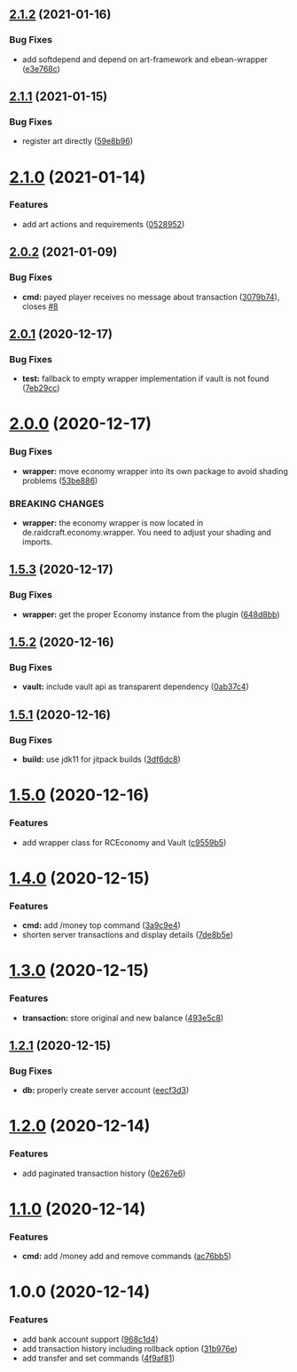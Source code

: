 ## [2.1.2](https://github.com/raidcraft/economy/compare/v2.1.1...v2.1.2) (2021-01-16)


### Bug Fixes

* add softdepend and depend on art-framework and ebean-wrapper ([e3e768c](https://github.com/raidcraft/economy/commit/e3e768c21f823260ac49ae7a097a7f1de2fd1f1f))

## [2.1.1](https://github.com/raidcraft/economy/compare/v2.1.0...v2.1.1) (2021-01-15)


### Bug Fixes

* register art directly ([59e8b96](https://github.com/raidcraft/economy/commit/59e8b96f5e4b85f7aa34197ae8d6ee71dd5ada59))

# [2.1.0](https://github.com/raidcraft/economy/compare/v2.0.2...v2.1.0) (2021-01-14)


### Features

* add art actions and requirements ([0528952](https://github.com/raidcraft/economy/commit/0528952cdaceb6fc44b36dabee7dd2b2399e7763))

## [2.0.2](https://github.com/raidcraft/economy/compare/v2.0.1...v2.0.2) (2021-01-09)


### Bug Fixes

* **cmd:** payed player receives no message about transaction ([3079b74](https://github.com/raidcraft/economy/commit/3079b743e127bdf37a2a6e2c477ce99d2e87d58d)), closes [#8](https://github.com/raidcraft/economy/issues/8)

## [2.0.1](https://github.com/raidcraft/economy/compare/v2.0.0...v2.0.1) (2020-12-17)


### Bug Fixes

* **test:** fallback to empty wrapper implementation if vault is not found ([7eb29cc](https://github.com/raidcraft/economy/commit/7eb29cc10b1453dec610e694c175493e704899ed))

# [2.0.0](https://github.com/raidcraft/economy/compare/v1.5.3...v2.0.0) (2020-12-17)


### Bug Fixes

* **wrapper:** move economy wrapper into its own package to avoid shading problems ([53be886](https://github.com/raidcraft/economy/commit/53be886ad53f12ae68d8da01ee1c8225fba23913))


### BREAKING CHANGES

* **wrapper:** the economy wrapper is now located in de.raidcraft.economy.wrapper. You need to adjust your shading and imports.

## [1.5.3](https://github.com/raidcraft/economy/compare/v1.5.2...v1.5.3) (2020-12-17)


### Bug Fixes

* **wrapper:** get the proper Economy instance from the plugin ([648d8bb](https://github.com/raidcraft/economy/commit/648d8bb71ed86f1a973d6d88e56dc45cbd54fa93))

## [1.5.2](https://github.com/raidcraft/economy/compare/v1.5.1...v1.5.2) (2020-12-16)


### Bug Fixes

* **vault:** include vault api as transparent dependency ([0ab37c4](https://github.com/raidcraft/economy/commit/0ab37c400cb4af6286f4587a2556fea318dbf57e))

## [1.5.1](https://github.com/raidcraft/economy/compare/v1.5.0...v1.5.1) (2020-12-16)


### Bug Fixes

* **build:** use jdk11 for jitpack builds ([3df6dc8](https://github.com/raidcraft/economy/commit/3df6dc8e95d22a76fe8e3276d7f2e6afba50f751))

# [1.5.0](https://github.com/raidcraft/economy/compare/v1.4.0...v1.5.0) (2020-12-16)


### Features

* add wrapper class for RCEconomy and Vault ([c9559b5](https://github.com/raidcraft/economy/commit/c9559b561faa81314cf88dcb57edc29306107077))

# [1.4.0](https://github.com/raidcraft/economy/compare/v1.3.0...v1.4.0) (2020-12-15)


### Features

* **cmd:** add /money top command ([3a9c9e4](https://github.com/raidcraft/economy/commit/3a9c9e4356d256d5e7de5696d652bcd4bc036fb6))
* shorten server transactions and display details ([7de8b5e](https://github.com/raidcraft/economy/commit/7de8b5e1fe87f3ab57e70bdccc52c3a08779697f))

# [1.3.0](https://github.com/raidcraft/economy/compare/v1.2.1...v1.3.0) (2020-12-15)


### Features

* **transaction:** store original and new balance ([493e5c8](https://github.com/raidcraft/economy/commit/493e5c87b7244eaab79d72dbb5d8e3b23b43f16d))

## [1.2.1](https://github.com/raidcraft/economy/compare/v1.2.0...v1.2.1) (2020-12-15)


### Bug Fixes

* **db:** properly create server account ([eecf3d3](https://github.com/raidcraft/economy/commit/eecf3d3a428fac4a859057bd9bf0300cb4721108))

# [1.2.0](https://github.com/raidcraft/economy/compare/v1.1.0...v1.2.0) (2020-12-14)


### Features

* add paginated transaction history ([0e267e6](https://github.com/raidcraft/economy/commit/0e267e68391ab54ededf1586394ef984508f5e1f))

# [1.1.0](https://github.com/raidcraft/economy/compare/v1.0.0...v1.1.0) (2020-12-14)


### Features

* **cmd:** add /money add and remove commands ([ac76bb5](https://github.com/raidcraft/economy/commit/ac76bb57cf5ee30e923e64d5d0af2457f67b46f9))

# 1.0.0 (2020-12-14)


### Features

* add bank account support ([968c1d4](https://github.com/raidcraft/economy/commit/968c1d46770c35cf611810b3079defdc15b22fdc))
* add transaction history including rollback option ([31b976e](https://github.com/raidcraft/economy/commit/31b976e8d3e41f2f9a4bd2737acc47f4c3f988d6))
* add transfer and set commands ([4f9af81](https://github.com/raidcraft/economy/commit/4f9af813c9011dcc5192792759f14a29b519c1f0))
